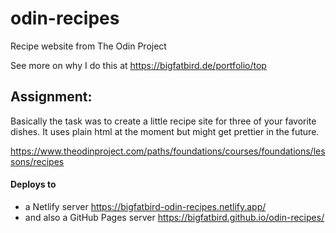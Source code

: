 # odin-recipes
Recipe website from The Odin Project

See more on why I do this at https://bigfatbird.de/portfolio/top

## Assignment:

Basically the task was to create a little recipe site for three of your favorite dishes.
It uses plain html at the moment but might get prettier in the future.

https://www.theodinproject.com/paths/foundations/courses/foundations/lessons/recipes

#### Deploys to
* a Netlify server https://bigfatbird-odin-recipes.netlify.app/
* and also a GitHub Pages server https://bigfatbird.github.io/odin-recipes/

